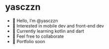 # yasczzn

- 👋 Hello, I’m @yasczzn
- 👀 Interested in mobile dev and front-end dev
- 🌱 Currently learning kotlin and dart
- 💞️ Feel free to collaborate
- 🌻 Portfolio soon

<!---
yasczzn/yasczzn is a ✨ special ✨ repository because its `README.md` (this file) appears on your GitHub profile.
You can click the Preview link to take a look at your changes.
--->
